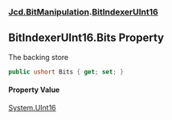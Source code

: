 ### [Jcd.BitManipulation](Jcd.BitManipulation.md 'Jcd.BitManipulation').[BitIndexerUInt16](Jcd.BitManipulation.BitIndexerUInt16.md 'Jcd.BitManipulation.BitIndexerUInt16')

## BitIndexerUInt16.Bits Property

The backing store

```csharp
public ushort Bits { get; set; }
```

#### Property Value

[System.UInt16](https://docs.microsoft.com/en-us/dotnet/api/System.UInt16 'System.UInt16')